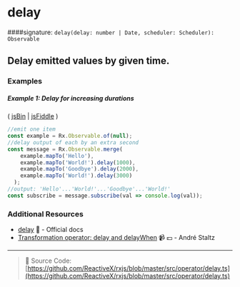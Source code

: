 # delay
####signature: `delay(delay: number | Date, scheduler: Scheduler): Observable`

## Delay emitted values by given time.

### Examples

##### Example 1: Delay for increasing durations

( [jsBin](http://jsbin.com/zebatixije/1/edit?js,console) | [jsFiddle](https://jsfiddle.net/btroncone/1kxtzcu6/) )

```js
//emit one item
const example = Rx.Observable.of(null);
//delay output of each by an extra second
const message = Rx.Observable.merge(
    example.mapTo('Hello'),
    example.mapTo('World!').delay(1000),
    example.mapTo('Goodbye').delay(2000),
    example.mapTo('World!').delay(3000)
  );
//output: 'Hello'...'World!'...'Goodbye'...'World!'
const subscribe = message.subscribe(val => console.log(val));
```


### Additional Resources
* [delay](http://reactivex.io/rxjs/class/es6/Observable.js~Observable.html#instance-method-delay) :newspaper: - Official docs
* [Transformation operator: delay and delayWhen](https://egghead.io/lessons/rxjs-transformation-operators-delay-and-delaywhen?course=rxjs-beyond-the-basics-operators-in-depth) :video_camera: :dollar: - André Staltz

---
> :file_folder: Source Code:  [https://github.com/ReactiveX/rxjs/blob/master/src/operator/delay.ts](https://github.com/ReactiveX/rxjs/blob/master/src/operator/delay.ts)
